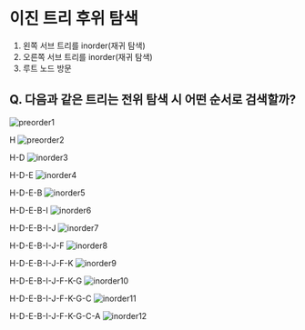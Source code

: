 # 이진 트리 후위 탐색
1. 왼쪽 서브 트리를 inorder(재귀 탐색)
2. 오른쪽 서브 트리를 inorder(재귀 탐색)
3. 루트 노드 방문

## Q. 다음과 같은 트리는 전위 탐색 시 어떤 순서로 검색할까?
![preorder1](./images/image029.png)

H
![preorder2](./images/image047.png)

H-D
![inorder3](./images/image048.png)

H-D-E
![inorder4](./images/image049.png)

H-D-E-B
![inorder5](./images/image050.png)

H-D-E-B-I
![inorder6](./images/image051.png)

H-D-E-B-I-J
![inorder7](./images/image052.png)

H-D-E-B-I-J-F
![inorder8](./images/image053.png)

H-D-E-B-I-J-F-K
![inorder9](./images/image054.png)

H-D-E-B-I-J-F-K-G
![inorder10](./images/image055.png)

H-D-E-B-I-J-F-K-G-C
![inorder11](./images/image056.png)

H-D-E-B-I-J-F-K-G-C-A
![inorder12](./images/image057.png)